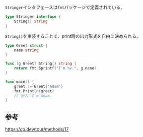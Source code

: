 `Stringer`インタフェースは`fmt`パッケージで定義されている。
```go
type Stringer interface {
    String() string
}
```
`String()`を実装することで、print時の出力形式を自由に決められる。
```go
type Greet struct {
	name string
}

func (g Greet) String() string {
	return fmt.Sprintf("I'm %v.", g.name)
}

func main() {
	greet := Greet{"Adam"}
	fmt.Println(greet)
	// 出力：I'm Adam.
}
```

## 参考
https://go.dev/tour/methods/17